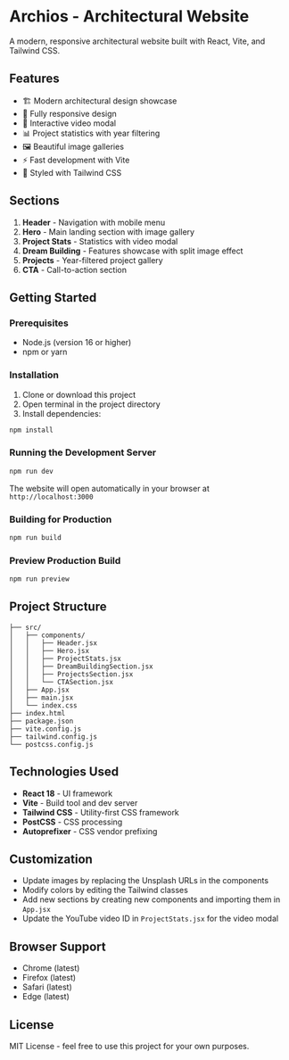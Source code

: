 # Archios - Architectural Website

A modern, responsive architectural website built with React, Vite, and Tailwind CSS.

## Features

- 🏗️ Modern architectural design showcase
- 📱 Fully responsive design
- 🎥 Interactive video modal
- 📊 Project statistics with year filtering
- 🖼️ Beautiful image galleries
- ⚡ Fast development with Vite
- 🎨 Styled with Tailwind CSS

## Sections

1. **Header** - Navigation with mobile menu
2. **Hero** - Main landing section with image gallery
3. **Project Stats** - Statistics with video modal
4. **Dream Building** - Features showcase with split image effect
5. **Projects** - Year-filtered project gallery
6. **CTA** - Call-to-action section

## Getting Started

### Prerequisites

- Node.js (version 16 or higher)
- npm or yarn

### Installation

1. Clone or download this project
2. Open terminal in the project directory
3. Install dependencies:

```bash
npm install
```

### Running the Development Server

```bash
npm run dev
```

The website will open automatically in your browser at `http://localhost:3000`

### Building for Production

```bash
npm run build
```

### Preview Production Build

```bash
npm run preview
```

## Project Structure

```
├── src/
│   ├── components/
│   │   ├── Header.jsx
│   │   ├── Hero.jsx
│   │   ├── ProjectStats.jsx
│   │   ├── DreamBuildingSection.jsx
│   │   ├── ProjectsSection.jsx
│   │   └── CTASection.jsx
│   ├── App.jsx
│   ├── main.jsx
│   └── index.css
├── index.html
├── package.json
├── vite.config.js
├── tailwind.config.js
└── postcss.config.js
```

## Technologies Used

- **React 18** - UI framework
- **Vite** - Build tool and dev server
- **Tailwind CSS** - Utility-first CSS framework
- **PostCSS** - CSS processing
- **Autoprefixer** - CSS vendor prefixing

## Customization

- Update images by replacing the Unsplash URLs in the components
- Modify colors by editing the Tailwind classes
- Add new sections by creating new components and importing them in `App.jsx`
- Update the YouTube video ID in `ProjectStats.jsx` for the video modal

## Browser Support

- Chrome (latest)
- Firefox (latest)
- Safari (latest)
- Edge (latest)

## License

MIT License - feel free to use this project for your own purposes. 